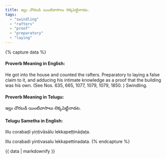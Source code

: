 ```yaml
---
title: ఇల్లు చొరబడి యింటివాసాలు లెక్కపెట్టినాడట.
tags:
  - "swindling"
  - "rafters"
  - "proof"
  - "preparatory"
  - "laying"
---
```


{% capture data %}
#### Proverb Meaning in English:
He got into the house and counted the rafters.
Preparatory to laying a false claim to it, and adducing his intimate knowledge as a proof that the building was his own.
(See Nos. 635, 665, 1077, 1079, 1079, 1850. )
Swindling.

#### Proverb Meaning in Telugu:
ఇల్లు చొరబడి యింటివాసాలు లెక్కపెట్టినాడట.

#### Telugu Sametha in English:
Illu corabaḍi yiṇṭivāsālu lekkapeṭṭināḍaṭa.

Illu corabadi yintivasalu lekkapettinadata.
{% endcapture %}

{{ data | markdownify }}

